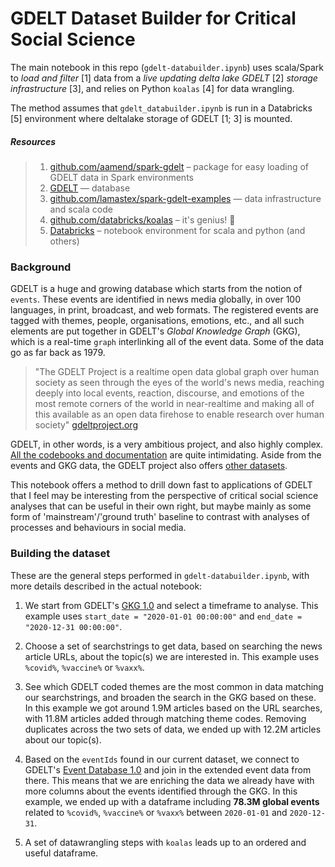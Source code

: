 # GDELT Dataset Builder for Critical Social Science

The main notebook in this repo (`gdelt-databuilder.ipynb`) uses scala/Spark to _load and filter_ [1] data from a _live updating delta lake GDELT_ [2] _storage infrastructure_ [3], and relies on Python `koalas` [4] for data wrangling.

The method assumes that `gdelt_databuilder.ipynb` is run in a Databricks [5] environment where deltalake storage of GDELT [1; 3] is mounted.

##### Resources
>1. [github.com/aamend/spark-gdelt](https://github.com/aamend/spark-gdelt) – package for easy loading of GDELT data in Spark environments
>2. [GDELT](https://github.com/gdelt/gdelt.github.io) — database
>3. [github.com/lamastex/spark-gdelt-examples](https://github.com/lamastex/spark-gdelt-examples) — data infrastructure and scala code
>4. [github.com/databricks/koalas](https://github.com/databricks/koalas) – it's genius! 🐨
>5. [Databricks](https://github.com/databricks) – notebook environment for scala and python (and others) 

### Background

GDELT is a huge and growing database which starts from the notion of `events`. These events are identified in news media globally, in over 100 languages, in print, broadcast, and web formats. The registered events are tagged with themes, people, organisations, emotions, etc., and all such elements are put together in GDELT's _Global Knowledge Graph_ (GKG), which is a real-time `graph` interlinking all of the event data. Some of the data go as far back as 1979.

>"The GDELT Project is a realtime open data global graph over human society as seen through the eyes of the world's news media, reaching deeply into local events, reaction, discourse, and emotions of the most remote corners of the world in near-realtime and making all of this available as an open data firehose to enable research over human society" [gdeltproject.org](https://www.gdeltproject.org/)

GDELT, in other words, is a very ambitious project, and also highly complex. [All the codebooks and documentation](https://github.com/lamastex/spark-gdelt-examples/tree/master/gdelt-docs) are quite intimidating. Aside from the events and GKG data, the GDELT project also offers [other datasets](https://www.gdeltproject.org/data.html#rawdatafiles).

This notebook offers a method to drill down fast to applications of GDELT that I feel may be interesting from the perspective of critical social science analyses that can be useful in their own right, but maybe mainly as some form of 'mainstream'/'ground truth' baseline to contrast with analyses of processes and behaviours in social media.

### Building the dataset

These are the general steps performed in `gdelt-databuilder.ipynb`, with more details described in the actual notebook:

1. We start from GDELT's [GKG 1.0](https://www.gdeltproject.org/data.html#rawdatafiles) and select a timeframe to analyse. This example uses `start_date = "2020-01-01 00:00:00"` and `end_date = "2020-12-31 00:00:00"`.

2. Choose a set of searchstrings to get data, based on searching the news article URLs, about the topic(s) we are interested in. This example uses `%covid%`, `%vaccine%` or `%vaxx%`.

3. See which GDELT coded themes are the most common in data matching our searchstrings, and broaden the search in the GKG based on these. In this example we got around 1.9M articles based on the URL searches, with 11.8M articles added through matching theme codes. Removing duplicates across the two sets of data, we ended up with 12.2M articles about our topic(s).

4. Based on the `eventIds` found in our current dataset, we connect to GDELT's [Event Database 1.0](https://www.gdeltproject.org/data.html#rawdatafiles) and join in the extended event data from there. This means that we are enriching the data we already have with more columns about the events identified through the GKG. In this example, we ended up with a dataframe including **78.3M global events** related to `%covid%`, `%vaccine%` or `%vaxx%` between `2020-01-01` and `2020-12-31`.

5. A set of datawrangling steps with `koalas` leads up to an ordered and useful dataframe.

